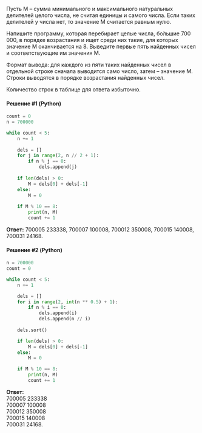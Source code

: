 Пусть M – сумма минимального и максимального натуральных делителей
 целого числа, не считая единицы и самого числа. Если таких делителей
 у числа нет, то значение M считается равным нулю. 

Напишите программу, которая перебирает целые числа, бо́льшие 700 000, 
в порядке возрастания и ищет среди них такие, для которых значение M
оканчивается на 8. Выведите первые пять найденных чисел
и соответствующие им значения M. 

Формат вывода: для каждого из пяти таких найденных чисел в отдельной
строке сначала выводится само число, затем – значение М. 
Строки выводятся в порядке возрастания найденных чисел. 

Количество строк в таблице для ответа избыточно.

#### Решение #1 (Python)
```python
count = 0
n = 700000

while count < 5:
	n += 1
	
	dels = []
	for j in range(2, n // 2 + 1):
		if n % j == 0:
			dels.append(j)
	
	if len(dels) > 0:
		M = dels[0] + dels[-1]
	else:
		M = 0
	
	if M % 10 == 8:
		print(n, M)
		count += 1
```

**Ответ:** 700005 233338, 700007 100008, 700012 350008, 700015 140008, 700031 24168.

#### Решение #2 (Python)
```python
n = 700000
count = 0

while count < 5:
    n += 1

    dels = []
    for i in range(2, int(n ** 0.5) + 1):
        if n % i == 0:
            dels.append(i)
            dels.append(n // i)
    
    dels.sort()

    if len(dels) > 0:
        M = dels[0] + dels[-1]
    else:
        M = 0

    if M % 10 == 8:
        print(n, M)
        count += 1
```
**Ответ:**<br>700005 233338<br>
700007 100008<br>
700012 350008<br>
700015 140008<br>
700031 24168.
